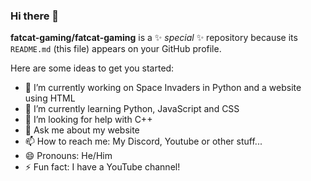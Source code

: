 ### Hi there 👋

**fatcat-gaming/fatcat-gaming** is a ✨ _special_ ✨ repository because its `README.md` (this file) appears on your GitHub profile.

Here are some ideas to get you started:

- 🔭 I’m currently working on Space Invaders in Python and a website using HTML
- 🌱 I’m currently learning Python, JavaScript and CSS
- 🤔 I’m looking for help with C++
- 💬 Ask me about my website
- 📫 How to reach me: My Discord, Youtube or other stuff...
- 😄 Pronouns: He/Him
- ⚡ Fun fact: I have a YouTube channel!

